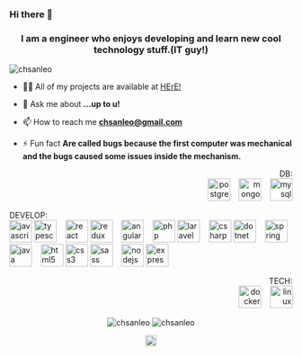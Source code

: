 
### Hi there 👋

<h3 align="center">I am a engineer who enjoys developing and learn new cool technology stuff.(IT guy!)</h3><!--I like ur curiosity ;)-->
<p align="left"> <img src="https://komarev.com/ghpvc/?username=chsanleo" alt="chsanleo" /> </p>

- 👨‍💻 All of my projects are available at [HErE!](https://github.com/chsanleo)

- 💬 Ask me about **...up to u!**

- 📫 How to reach me **chsanleo@gmail.com**

- ⚡ Fun fact **Are called bugs because the first computer was mechanical and the bugs caused some issues inside the mechanism.**

<p align="right">
DB:<br/>
<img src="https://cdn.jsdelivr.net/gh/devicons/devicon@latest/icons/postgresql/postgresql-original-wordmark.svg" alt="postgresql" width="40" height="40"/> 
&nbsp;&nbsp;
<img src="https://devicons.github.io/devicon/devicon.git/icons/mongodb/mongodb-original-wordmark.svg" alt="mongodb" width="40" height="40"/>
&nbsp;&nbsp;
<img src="https://devicons.github.io/devicon/devicon.git/icons/mysql/mysql-original-wordmark.svg" alt="mysql" width="40" height="40"/> 
</p>
<p align="left">
DEVELOP:<br/>
<img src="https://devicons.github.io/devicon/devicon.git/icons/javascript/javascript-original.svg" alt="javascript" width="40" height="40"/> 
<img src="https://devicons.github.io/devicon/devicon.git/icons/typescript/typescript-original.svg" alt="typescript" width="40" height="40"/>
&nbsp;&nbsp;
<img src="https://devicons.github.io/devicon/devicon.git/icons/react/react-original-wordmark.svg" alt="react" width="40" height="40"/>
<img src="https://devicons.github.io/devicon/devicon.git/icons/redux/redux-original.svg" alt="redux" width="40" height="40"/>
&nbsp;&nbsp;
<img src="https://devicons.github.io/devicon/devicon.git/icons/angularjs/angularjs-original.svg" alt="angularjs" width="40" height="40"/>
&nbsp;&nbsp;
<img src="https://devicons.github.io/devicon/devicon.git/icons/php/php-original.svg" alt="php" width="40" height="40"/>  
<img src="https://devicons.github.io/devicon/devicon.git/icons/laravel/laravel-plain-wordmark.svg" alt="laravel" width="40" height="40"/> 
&nbsp;&nbsp;
<img src="https://devicons.github.io/devicon/devicon.git/icons/csharp/csharp-original.svg" alt="csharp" width="40" height="40"/>
<img src="https://devicons.github.io/devicon/devicon.git/icons/dot-net/dot-net-original-wordmark.svg" alt="dotnet" width="40" height="40"/>
&nbsp;&nbsp;
<img src="https://spring.io/images/spring-logo-9146a4d3298760c2e7e49595184e1975.svg" alt="spring" width="40" height="40"/>
<img src="https://devicons.github.io/devicon/devicon.git/icons/java/java-original-wordmark.svg" alt="java" width="40" height="40"/>
&nbsp;&nbsp;
<img src="https://devicons.github.io/devicon/devicon.git/icons/html5/html5-original-wordmark.svg" alt="html5" width="40" height="40"/>
<img src="https://devicons.github.io/devicon/devicon.git/icons/css3/css3-original-wordmark.svg" alt="css3" width="40" height="40"/>
<img src="https://devicons.github.io/devicon/devicon.git/icons/sass/sass-original.svg" alt="sass" width="40" height="40"/>
&nbsp;&nbsp;
<img src="https://devicons.github.io/devicon/devicon.git/icons/nodejs/nodejs-original-wordmark.svg" alt="nodejs" width="40" height="40"/>  
<img src="https://devicons.github.io/devicon/devicon.git/icons/express/express-original-wordmark.svg" alt="express" width="40" height="40"/>

</p>

<p align="right">
TECH:<br/>
<img src="https://devicons.github.io/devicon/devicon.git/icons/docker/docker-original-wordmark.svg" alt="docker" width="40" height="40"/>
&nbsp;&nbsp;
<img src="https://devicons.github.io/devicon/devicon.git/icons/linux/linux-original.svg" alt="linux" width="40" height="40"/> 
</p>

<div>
<p align="center">
<!--If u arrive here is because u are looking for change colors, are the parameters, HEX format(bg_color,icon_color,title_color,text_color) -->
<img src="https://github-readme-stats.vercel.app/api?username=chsanleo&show_icons=true&bg_color=000000&icon_color=FFFFFF&title_color=FFFFFF&text_color=555555" alt="chsanleo" />
<img src="https://github-readme-stats.vercel.app/api/top-langs/?username=chsanleo&bg_color=000000&icon_color=FFFFFF&title_color=FFFFFF&text_color=BBBBBB" alt="chsanleo"/></p>
</div>

<p align="center">
<a href="https://www.linkedin.com/in/christian-sanchez-leon" target="blank"><img align="center" src="https://cdn.jsdelivr.net/npm/simple-icons@3.0.1/icons/linkedin.svg" alt="christian" height="20" width="20" /></a>
</p>
